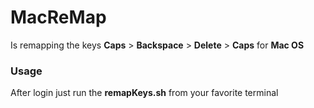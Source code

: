 # MacReMap

Is remapping the keys **Caps** > **Backspace** > **Delete** > **Caps** for **Mac OS**

### Usage

After login just run the **remapKeys.sh** from your favorite terminal
